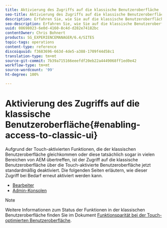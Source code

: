 ```yaml
---
title: Aktivierung des Zugriffs auf die klassische Benutzeroberfläche
seo-title: Aktivierung des Zugriffs auf die klassische Benutzeroberfläche
description: Erfahren Sie, wie Sie auf die klassische Benutzeroberfläche zugreifen können
seo-description: Erfahren Sie, wie Sie auf die klassische Benutzeroberfläche zugreifen können
uuid: 08698023-6e0d-4160-8c4d-d282e74182bc
contentOwner: Chris Bohnert
products: SG_EXPERIENCEMANAGER/6.4/SITES
topic-tags: operations
content-type: reference
discoiquuid: f3683696-663d-4de5-a388-1709f44d58c1
translation-type: tm+mt
source-git-commit: 7b39a715166eeefdf20eb22a4449068ff1ed0e42
workflow-type: tm+mt
source-wordcount: '99'
ht-degree: 100%

---
```



# Aktivierung des Zugriffs auf die klassische Benutzeroberfläche{#enabling-access-to-classic-ui}

Aufgrund der Touch-aktivierten Funktionen, die der klassischen Benutzeroberfläche gleichkommen oder diese tatsächlich sogar in vielen Bereichen von AEM übertreffen, ist der Zugriff auf die klassische Benutzeroberfläche über die Touch-aktivierte Benutzeroberfläche jetzt standardmäßig deaktiviert. Die folgenden Seiten erläutern, wie dieser Zugriff bei Bedarf erneut aktiviert werden kann.

* [Bearbeiter](/help/sites-administering/enable-classic-ui-editor.md)
* [Admin-Konsolen](/help/sites-administering/enable-classic-ui-admin.md)

>[!NOTE]
>
>Weitere Informationen zum Status der Funktionen in der klassischen Benutzeroberfläche finden Sie im Dokument [Funktionsparität bei der Touch-optimierten Benutzeroberfläche](/help/release-notes/touch-ui-features-status.md).

